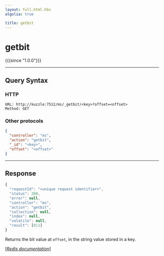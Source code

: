 ```yaml
---
layout: full.html.hbs
algolia: true

title: getbit
---
```


# getbit

{{{since "1.0.0"}}}


---

## Query Syntax

### HTTP

```http
URL: http://kuzzle:7512/ms/_getbit/<key>?offset=<offset>
Method: GET
```

### Other protocols


```json
{
  "controller": "ms",
  "action": "getbit",
  "_id": "<key>",
  "offset": "<offset>"
}
```

---

## Response

```javascript
{
  "requestId": "<unique request identifier>",
  "status": 200,
  "error": null,
  "controller": "ms",
  "action": "getbit",
  "collection": null,
  "index": null,
  "volatile": null,
  "result": [0|1]
}
```

Returns the bit value at `offset`, in the string value stored in a key.

[[_Redis documentation_]](https://redis.io/commands/getbit)
